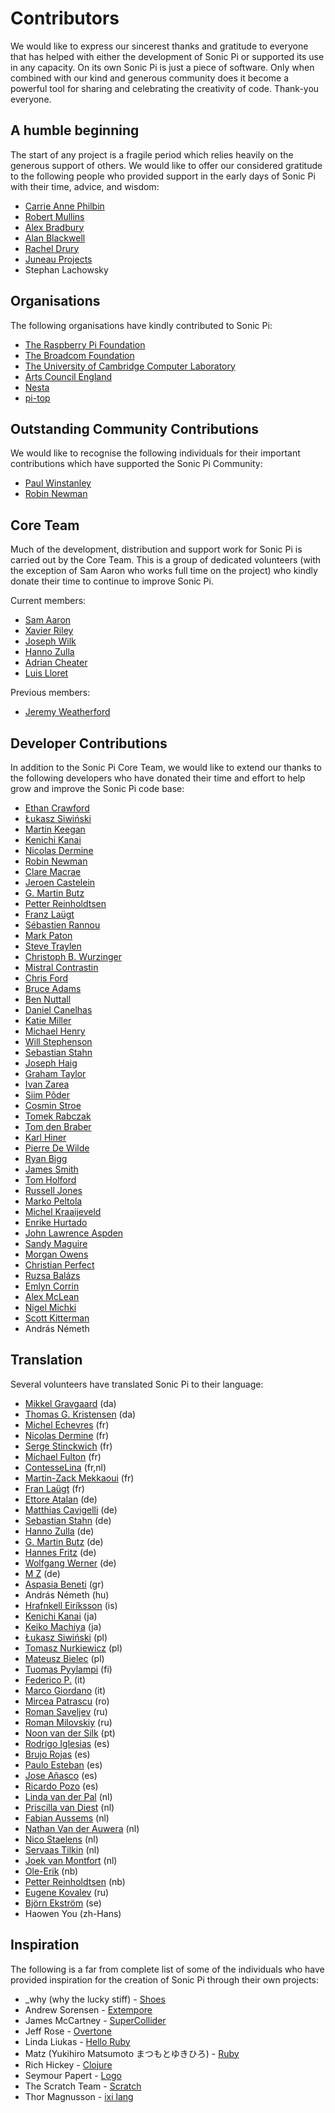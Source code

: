# Contributors

We would like to express our sincerest thanks and gratitude to everyone
that has helped with either the development of Sonic Pi or supported its
use in any capacity. On its own Sonic Pi is just a piece of
software. Only when combined with our kind and generous community does
it become a powerful tool for sharing and celebrating the creativity of
code. Thank-you everyone.


## A humble beginning 

The start of any project is a fragile period which relies heavily on the
generous support of others. We would like to offer our considered
gratitude to the following people who provided support in the early days
of Sonic Pi with their time, advice, and wisdom:

* [Carrie Anne Philbin](https://twitter.com/missphilbin)
* [Robert Mullins](http://www.cl.cam.ac.uk/~rdm34/)
* [Alex Bradbury](https://twitter.com/asbradbury)
* [Alan Blackwell](http://www.cl.cam.ac.uk/~afb21/)
* [Rachel Drury](https://twitter.com/Rachel_Drury)
* [Juneau Projects](http://www.juneauprojects.co.uk)
* Stephan Lachowsky


## Organisations

The following organisations have kindly contributed to Sonic Pi:

* [The Raspberry Pi Foundation](http://www.raspberrypi.org)
* [The Broadcom Foundation](http://www.broadcomfoundation.org)
* [The University of Cambridge Computer Laboratory](http://www.cl.cam.ac.uk)
* [Arts Council England](http://www.artscouncil.org.uk)
* [Nesta](http://www.nesta.org.uk)
* [pi-top](https://pi-top.com)


## Outstanding Community Contributions

We would like to recognise the following individuals for their important
contributions which have supported the Sonic Pi Community:

* [Paul Winstanley](https://twitter.com/SCCMentor)
* [Robin Newman](https://twitter.com/rbnman)


## Core Team

Much of the development, distribution and support work for Sonic Pi is
carried out by the Core Team. This is a group of dedicated volunteers
(with the exception of Sam Aaron who works full time on the project) who
kindly donate their time to continue to improve Sonic Pi.

Current members: 

* [Sam Aaron](https://github.com/samaaron)
* [Xavier Riley](https://github.com/xavriley)
* [Joseph Wilk](https://github.com/josephwilk)
* [Hanno Zulla](https://github.com/hzulla)
* [Adrian Cheater](https://github.com/factoid)
* [Luis Lloret](https://github.com/llloret/)

Previous members: 

* [Jeremy Weatherford](https://github.com/jweather)


## Developer Contributions

In addition to the Sonic Pi Core Team, we would like to extend our
thanks to the following developers who have donated their time and
effort to help grow and improve the Sonic Pi code base:

* [Ethan Crawford](https://github.com/ethancrawford)
* [Łukasz Siwiński](https://github.com/hopbit)
* [Martin Keegan](https://github.com/mk270)
* [Kenichi Kanai](https://github.com/kn1kn1)
* [Nicolas Dermine](https://github.com/nicoder)
* [Robin Newman](https://github.com/rbnpi)
* [Clare Macrae](https://github.com/claremacrae)
* [Jeroen Castelein](https://github.com/JeroennC)
* [G. Martin Butz](https://github.com/mbutz)
* [Petter Reinholdtsen](https://github.com/petterreinholdtsen)
* [Franz Laügt](https://github.com/znarf94)
* [Sébastien Rannou](https://github.com/aimxhaisse)
* [Mark Paton](https://github.com/frobby)
* [Steve Traylen](https://github.com/traylenator)
* [Christoph B. Wurzinger](https://github.com/chbw)
* [Mistral Contrastin](https://github.com/madgen)
* [Chris Ford](https://github.com/ctford)
* [Bruce Adams](https://github.com/bruceadams)
* [Ben Nuttall](https://github.com/bennuttall)
* [Daniel Canelhas](https://github.com/dcanelhas)
* [Katie Miller](https://github.com/codemiller)
* [Michael Henry](https://github.com/neoCrimeLabs)
* [Will Stephenson](https://github.com/wstephenson)
* [Sebastian Stahn](https://github.com/stahnirockt)
* [Joseph Haig](https://github.com/jrmhaig)
* [Graham Taylor](https://github.com/vinnievg)
* [Ivan Zarea](https://github.com/minivan)
* [Siim Põder](https://github.com/windo)
* [Cosmin Stroe](https://github.com/cstroe)
* [Tomek Rabczak](https://github.com/tomekr)
* [Tom den Braber](https://github.com/tomdenbraber)
* [Karl Hiner](https://github.com/khiner)
* [Pierre De Wilde](https://github.com/pierredewilde)
* [Ryan Bigg](https://github.com/radar)
* [James Smith](https://github.com/Nanomancer)
* [Tom Holford](https://github.com/tomholford)
* [Russell Jones](https://github.com/Russell-Jones)
* [Marko Peltola](https://github.com/markopeltola)
* [Michel Kraaijeveld](https://github.com/LandDragoon)
* [Enrike Hurtado](https://github.com/enrike)
* [John Lawrence Aspden](https://github.com/johnlawrenceaspden)
* [Sandy Maguire](https://github.com/isovector)
* [Morgan Owens](https://github.com/equiamos)
* [Christian Perfect](https://github.com/christianp)
* [Ruzsa Balázs](https://github.com/cellux)
* [Emlyn Corrin](https://github.com/emlyn)
* [Alex McLean](https://github.com/yaxu)
* [Nigel Michki](https://github.com/nigeil)
* [Scott Kitterman](https://github.com/kitterma)
* András Németh


## Translation

Several volunteers have translated Sonic Pi to their language:

* [Mikkel Gravgaard](https://github.com/grav) (da)
* [Thomas G. Kristensen](https://github.com/tgk) (da)
* [Michel Echevres](https://github.com/echevresm) (fr)
* [Nicolas Dermine](https://github.com/nicoder) (fr)
* [Serge Stinckwich](https://github.com/SergeStinckwich) (fr)
* [Michael Fulton](https://github.com/fultonms) (fr)
* [ContesseLina](https://github.com/ContesseLina) (fr,nl)
* [Martin-Zack Mekkaoui](https://github.com/mekza) (fr)
* [Fran Laügt](https://github.com/znarf94) (fr)
* [Ettore Atalan](https://github.com/Atalanttore) (de)
* [Matthias Cavigelli](https://github.com/mcavigelli) (de)
* [Sebastian Stahn](https://github.com/stahnirockt) (de)
* [Hanno Zulla](https://github.com/hzulla) (de)
* [G. Martin Butz](https://github.com/mbutz) (de)
* [Hannes Fritz](https://github.com/hztirf) (de)
* [Wolfgang Werner](https://github.com/wwerner) (de)
* [M Z](https://github.com/st01c) (de)
* [Aspasia Beneti](https://github.com/aspasia) (gr)
* András Németh (hu)
* [Hrafnkell Eiríksson](https://github.com/hrafnkelle) (is)
* [Kenichi Kanai](https://github.com/kn1kn1) (ja)
* [Keiko Machiya](https://github.com/keikomachiya) (ja)
* [Łukasz Siwiński](https://github.com/hopbit) (pl)
* [Tomasz Nurkiewicz](https://github.com/nurkiewicz) (pl)
* [Mateusz Bielec](https://github.com/mbie) (pl)
* [Tuomas Pyylampi](https://hosted.weblate.org/user/twumpy/) (fi)
* [Federico P.](https://github.com/federico-pepe) (it)
* [Marco Giordano](https://github.com/marco-giordano) (it)
* [Mircea Patrascu](https://github.com/mpatrascu) (ro)
* [Roman Saveljev](https://github.com/RomanSaveljev) (ru)
* [Roman Milovskiy](https://github.com/dcromster) (ru)
* [Noon van der Silk](https://github.com/SiIky) (pt)
* [Rodrigo Iglesias](https://github.com/Areidz) (es)
* [Brujo Rojas](https://github.com/brujo-rojas) (es)
* [Paulo Esteban](https://github.com/pauloesteban) (es)
* [Jose Añasco](https://github.com/merongivian) (es)
* [Ricardo Pozo](https://github.com/thraex41) (es)
* [Linda van der Pal](https://github.com/lvdpal) (nl)
* [Priscilla van Diest](https://twitter.com/PrisDiest) (nl)
* [Fabian Aussems](https://github.com/mozinator) (nl)
* [Nathan Van der Auwera](https://github.com/nathanvda) (nl)
* [Nico Staelens](https://hosted.weblate.org/user/nickstaelens/) (nl)
* [Servaas Tilkin](https://hosted.weblate.org/user/drgekko/) (nl)
* [Joek van Montfort](https://hosted.weblate.org/user/xotopia/) (nl)
* [Ole-Erik](https://hosted.weblate.org/user/oeyrvin/) (nb)
* [Petter Reinholdtsen](https://github.com/petterreinholdtsen) (nb)
* [Eugene Kovalev](https://github.com/wl8dr3) (ru)
* [Björn Ekström](https://github.com/bjornekstrom) (se)
* Haowen You (zh-Hans)


## Inspiration

The following is a far from complete list of some of the individuals who
have provided inspiration for the creation of Sonic Pi through their own
projects:

* _why (why the lucky stiff) - [Shoes](https://en.wikipedia.org/wiki/Shoes_(GUI_toolkit))
* Andrew Sorensen  - [Extempore](http://extempore.moso.com.au)
* James McCartney - [SuperCollider](http://supercollider.github.io)
* Jeff Rose - [Overtone](http://overtone.github.com)
* Linda Liukas - [Hello Ruby](http://www.helloruby.com/)
* Matz (Yukihiro Matsumoto まつもとゆきひろ) - [Ruby](ruby-lang.org)
* Rich Hickey - [Clojure](http://clojure.org)
* Seymour Papert - [Logo](https://en.wikipedia.org/wiki/Logo_(programming_language))
* The Scratch Team - [Scratch](https://scratch.mit.edu)
* Thor Magnusson - [ixi lang](http://www.ixi-audio.net/content/body_software_ixilang.html) 





